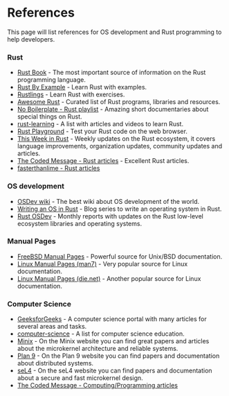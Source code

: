 # References

This page will list references for OS development and Rust programming to help developers.

### Rust

- [Rust Book](https://doc.rust-lang.org/stable/book/) - The most important source of information on the Rust programming language.
- [Rust By Example](https://doc.rust-lang.org/stable/rust-by-example/) - Learn Rust with examples.
- [Rustlings](https://github.com/rust-lang/rustlings) - Learn Rust with exercises.
- [Awesome Rust](https://github.com/rust-unofficial/awesome-rust) - Curated list of Rust programs, libraries and resources.
- [No Boilerplate - Rust playlist](https://www.youtube.com/playlist?list=PLZaoyhMXgBzoM9bfb5pyUOT3zjnaDdSEP) - Amazing short documentaries about special things on Rust.
- [rust-learning](https://github.com/ctjhoa/rust-learning) - A list with articles and videos to learn Rust.
- [Rust Playground](https://play.rust-lang.org/) - Test your Rust code on the web browser.
- [This Week in Rust](https://this-week-in-rust.org/) - Weekly updates on the Rust ecosystem, it covers language improvements, organization updates, community updates and articles.
- [The Coded Message - Rust articles](https://www.thecodedmessage.com/tags/rust/) - Excellent Rust articles.
- [fasterthanlime - Rust articles](https://fasterthanli.me/tags/rust)

### OS development

- [OSDev wiki](https://wiki.osdev.org/Expanded_Main_Page) - The best wiki about OS development of the world.
- [Writing an OS in Rust](https://os.phil-opp.com/) - Blog series to write an operating system in Rust.
- [Rust OSDev](https://rust-osdev.com/) - Monthly reports with updates on the Rust low-level ecosystem libraries and operating systems.

### Manual Pages

- [FreeBSD Manual Pages](https://man.freebsd.org/cgi/man.cgi) - Powerful source for Unix/BSD documentation.
- [Linux Manual Pages (man7)](https://www.man7.org/linux/man-pages/) - Very popular source for Linux documentation.
- [Linux Manual Pages (die.net)](https://linux.die.net/man/) - Another popular source for Linux documentation.

### Computer Science

- [GeeksforGeeks](https://www.geeksforgeeks.org/) - A computer science portal with many articles for several areas and tasks.
- [computer-science](https://github.com/ossu/computer-science) - A list for computer science education.
- [Minix](https://minix3.org/) - On the Minix website you can find great papers and articles about the microkernel architecture and reliable systems.
- [Plan 9](https://plan9.io/plan9/) - On the Plan 9 website you can find papers and documentation about distributed systems.
- [seL4](https://sel4.systems/) - On the seL4 website you can find papers and documentation about a secure and fast microkernel design.
- [The Coded Message - Computing/Programming articles](https://www.thecodedmessage.com/tags/computers)